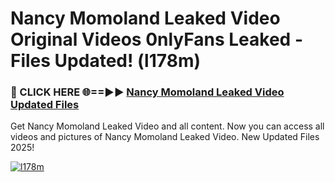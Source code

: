 # Nancy Momoland Leaked Video Original Videos 0nlyFans Leaked - Files Updated! (l178m)

<h3>🔴 CLICK HERE 🌐==►► <a href="https://tinyurl.com/ms9xzufz" rel="nofollow">Nancy Momoland Leaked Video Updated Files</a></h3>

Get Nancy Momoland Leaked Video and all content. Now you can access all videos and pictures of Nancy Momoland Leaked Video. New Updated Files 2025!

[![l178m](https://i.imgur.com/ppqm5kG.gif)](https://tinyurl.com/ms9xzufz)
